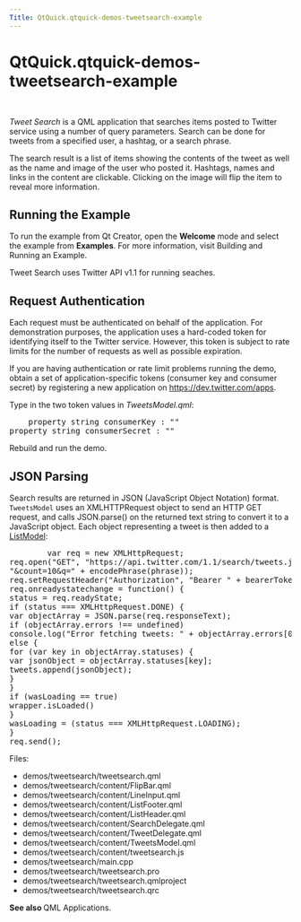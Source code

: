 ```yaml
---
Title: QtQuick.qtquick-demos-tweetsearch-example
---
```


# QtQuick.qtquick-demos-tweetsearch-example

<span class="subtitle"></span>
<!-- $$$demos/tweetsearch-description -->
<p class="centerAlign"><img src="https://assets.ubuntu.com/v1/c643406e-1.png" alt="" /></p><p class="centerAlign"><img src="https://assets.ubuntu.com/v1/6b2fc697-qtquick-demo-tweetsearch-med-2.png" alt="" /></p><p><i>Tweet Search</i> is a QML application that searches items posted to Twitter service using a number of query parameters. Search can be done for tweets from a specified user, a hashtag, or a search phrase.</p>
<p>The search result is a list of items showing the contents of the tweet as well as the name and image of the user who posted it. Hashtags, names and links in the content are clickable. Clicking on the image will flip the item to reveal more information.</p>
<h2 id="running-the-example">Running the Example</h2>
<p>To run the example from Qt Creator, open the <b>Welcome</b> mode and select the example from <b>Examples</b>. For more information, visit Building and Running an Example.</p>
<p>Tweet Search uses Twitter API v1.1 for running seaches.</p>
<h2 id="request-authentication">Request Authentication</h2>
<p>Each request must be authenticated on behalf of the application. For demonstration purposes, the application uses a hard-coded token for identifying itself to the Twitter service. However, this token is subject to rate limits for the number of requests as well as possible expiration.</p>
<p>If you are having authentication or rate limit problems running the demo, obtain a set of application-specific tokens (consumer key and consumer secret) by registering a new application on <a href="https://dev.twitter.com/apps">https://dev.twitter.com/apps</a>.</p>
<p>Type in the two token values in <i>TweetsModel.qml</i>:</p>
<pre class="qml">    property <span class="type">string</span> <span class="name">consumerKey</span> : <span class="string">&quot;&quot;</span>
property <span class="type">string</span> <span class="name">consumerSecret</span> : <span class="string">&quot;&quot;</span></pre>
<p>Rebuild and run the demo.</p>
<h2 id="json-parsing">JSON Parsing</h2>
<p>Search results are returned in JSON (JavaScript Object Notation) format. <code>TweetsModel</code> uses an XMLHTTPRequest object to send an HTTP GET request, and calls JSON.parse() on the returned text string to convert it to a JavaScript object. Each object representing a tweet is then added to a <a href="QtQuick.qtquick-modelviewsdata-modelview.md#listmodel">ListModel</a>:</p>
<pre class="qml">        var <span class="name">req</span> = new <span class="name">XMLHttpRequest</span>;
<span class="name">req</span>.<span class="name">open</span>(<span class="string">&quot;GET&quot;</span>, <span class="string">&quot;https://api.twitter.com/1.1/search/tweets.json?from=&quot;</span> <span class="operator">+</span> <span class="name">from</span> <span class="operator">+</span>
<span class="string">&quot;&amp;count=10&amp;q=&quot;</span> <span class="operator">+</span> <span class="name">encodePhrase</span>(<span class="name">phrase</span>));
<span class="name">req</span>.<span class="name">setRequestHeader</span>(<span class="string">&quot;Authorization&quot;</span>, <span class="string">&quot;Bearer &quot;</span> <span class="operator">+</span> <span class="name">bearerToken</span>);
<span class="name">req</span>.<span class="name">onreadystatechange</span> <span class="operator">=</span> <span class="keyword">function</span>() {
<span class="name">status</span> <span class="operator">=</span> <span class="name">req</span>.<span class="name">readyState</span>;
<span class="keyword">if</span> (<span class="name">status</span> <span class="operator">===</span> <span class="name">XMLHttpRequest</span>.<span class="name">DONE</span>) {
var <span class="name">objectArray</span> = <span class="name">JSON</span>.<span class="name">parse</span>(<span class="name">req</span>.<span class="name">responseText</span>);
<span class="keyword">if</span> (<span class="name">objectArray</span>.<span class="name">errors</span> <span class="operator">!==</span> <span class="name">undefined</span>)
<span class="name">console</span>.<span class="name">log</span>(<span class="string">&quot;Error fetching tweets: &quot;</span> <span class="operator">+</span> <span class="name">objectArray</span>.<span class="name">errors</span>[<span class="number">0</span>].<span class="name">message</span>)
<span class="keyword">else</span> {
<span class="keyword">for</span> (<span class="keyword">var</span> <span class="name">key</span> in <span class="name">objectArray</span>.<span class="name">statuses</span>) {
var <span class="name">jsonObject</span> = <span class="name">objectArray</span>.<span class="name">statuses</span>[<span class="name">key</span>];
<span class="name">tweets</span>.<span class="name">append</span>(<span class="name">jsonObject</span>);
}
}
<span class="keyword">if</span> (<span class="name">wasLoading</span> <span class="operator">==</span> <span class="number">true</span>)
<span class="name">wrapper</span>.<span class="name">isLoaded</span>()
}
<span class="name">wasLoading</span> <span class="operator">=</span> (<span class="name">status</span> <span class="operator">===</span> <span class="name">XMLHttpRequest</span>.<span class="name">LOADING</span>);
}
<span class="name">req</span>.<span class="name">send</span>();</pre>
<p>Files:</p>
<ul>
<li>demos/tweetsearch/tweetsearch.qml</li>
<li>demos/tweetsearch/content/FlipBar.qml</li>
<li>demos/tweetsearch/content/LineInput.qml</li>
<li>demos/tweetsearch/content/ListFooter.qml</li>
<li>demos/tweetsearch/content/ListHeader.qml</li>
<li>demos/tweetsearch/content/SearchDelegate.qml</li>
<li>demos/tweetsearch/content/TweetDelegate.qml</li>
<li>demos/tweetsearch/content/TweetsModel.qml</li>
<li>demos/tweetsearch/content/tweetsearch.js</li>
<li>demos/tweetsearch/main.cpp</li>
<li>demos/tweetsearch/tweetsearch.pro</li>
<li>demos/tweetsearch/tweetsearch.qmlproject</li>
<li>demos/tweetsearch/tweetsearch.qrc</li>
</ul>
<p><b>See also </b>QML Applications.</p>
<!-- @@@demos/tweetsearch -->
